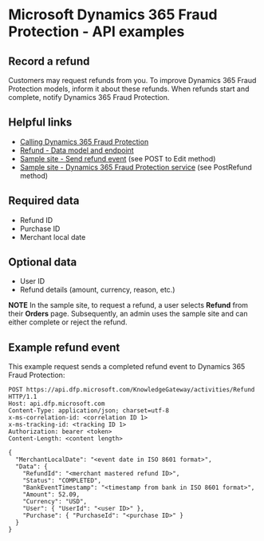 # Microsoft Dynamics 365 Fraud Protection - API examples
## Record a refund

Customers may request refunds from you. To improve Dynamics 365 Fraud Protection models, inform it about these refunds. When refunds start and complete, notify Dynamics 365 Fraud Protection.

## Helpful links
- [Calling Dynamics 365 Fraud Protection](./Authenticate&#32;and&#32;call&#32;Fraud&#32;Protection.md)
- [Refund - Data model and endpoint](https://apidocs.microsoft.com/services/dynamics365fraudprotection#/Events/V0.5MerchantservicesEventsRefundPost)
- [Sample site - Send refund event](../src/Web/Areas/Admin/Controllers/ManageController.cs) (see POST to Edit method)
- [Sample site - Dynamics 365 Fraud Protection service](../src/Infrastructure/Services/FraudProtectionService.cs) (see PostRefund method)

## Required data
- Refund ID
- Purchase ID
- Merchant local date

## Optional data
- User ID
- Refund details (amount, currency, reason, etc.)

**NOTE**
In the sample site, to request a refund, a user selects **Refund** from their **Orders** page. Subsequently, an admin uses the sample site and can either complete or reject the refund.

## Example refund event
This example request sends a completed refund event to Dynamics 365 Fraud Protection:
```http
POST https://api.dfp.microsoft.com/KnowledgeGateway/activities/Refund HTTP/1.1
Host: api.dfp.microsoft.com
Content-Type: application/json; charset=utf-8
x-ms-correlation-id: <correlation ID 1>
x-ms-tracking-id: <tracking ID 1>
Authorization: bearer <token>
Content-Length: <content length>

{
  "MerchantLocalDate": "<event date in ISO 8601 format>",
  "Data": {
    "RefundId": "<merchant mastered refund ID>",
    "Status": "COMPLETED",
    "BankEventTimestamp": "<timestamp from bank in ISO 8601 format>",
    "Amount": 52.09,
    "Currency": "USD",
    "User": { "UserId": "<user ID>" },
    "Purchase": { "PurchaseId": "<purchase ID>" }
  }
}
```
